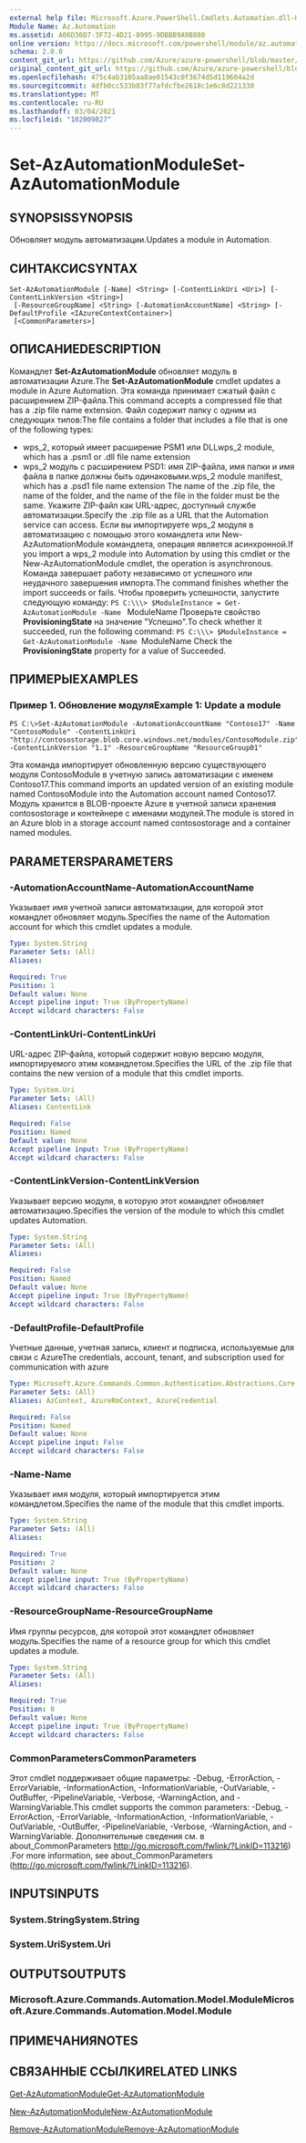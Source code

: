 ```yaml
---
external help file: Microsoft.Azure.PowerShell.Cmdlets.Automation.dll-Help.xml
Module Name: Az.Automation
ms.assetid: A06D36D7-3F72-4D21-8995-9DBBB9A9B880
online version: https://docs.microsoft.com/powershell/module/az.automation/set-azautomationmodule
schema: 2.0.0
content_git_url: https://github.com/Azure/azure-powershell/blob/master/src/Automation/Automation/help/Set-AzAutomationModule.md
original_content_git_url: https://github.com/Azure/azure-powershell/blob/master/src/Automation/Automation/help/Set-AzAutomationModule.md
ms.openlocfilehash: 475c4ab3105aa8ae01543c0f3674d5d119604a2d
ms.sourcegitcommit: 4dfb0cc533b83f77afdcfbe2618c1e6c8d221330
ms.translationtype: MT
ms.contentlocale: ru-RU
ms.lasthandoff: 03/04/2021
ms.locfileid: "102009827"
---
```

# <span data-ttu-id="ce56b-101">Set-AzAutomationModule</span><span class="sxs-lookup"><span data-stu-id="ce56b-101">Set-AzAutomationModule</span></span>

## <span data-ttu-id="ce56b-102">SYNOPSIS</span><span class="sxs-lookup"><span data-stu-id="ce56b-102">SYNOPSIS</span></span>
<span data-ttu-id="ce56b-103">Обновляет модуль автоматизации.</span><span class="sxs-lookup"><span data-stu-id="ce56b-103">Updates a module in Automation.</span></span>

## <span data-ttu-id="ce56b-104">СИНТАКСИС</span><span class="sxs-lookup"><span data-stu-id="ce56b-104">SYNTAX</span></span>

```
Set-AzAutomationModule [-Name] <String> [-ContentLinkUri <Uri>] [-ContentLinkVersion <String>]
 [-ResourceGroupName] <String> [-AutomationAccountName] <String> [-DefaultProfile <IAzureContextContainer>]
 [<CommonParameters>]
```

## <span data-ttu-id="ce56b-105">ОПИСАНИЕ</span><span class="sxs-lookup"><span data-stu-id="ce56b-105">DESCRIPTION</span></span>
<span data-ttu-id="ce56b-106">Командлет **Set-AzAutomationModule** обновляет модуль в автоматизации Azure.</span><span class="sxs-lookup"><span data-stu-id="ce56b-106">The **Set-AzAutomationModule** cmdlet updates a module in Azure Automation.</span></span>
<span data-ttu-id="ce56b-107">Эта команда принимает сжатый файл с расширением ZIP-файла.</span><span class="sxs-lookup"><span data-stu-id="ce56b-107">This command accepts a compressed file that has a .zip file name extension.</span></span>
<span data-ttu-id="ce56b-108">Файл содержит папку с одним из следующих типов:</span><span class="sxs-lookup"><span data-stu-id="ce56b-108">The file contains a folder that includes a file that is one of the following types:</span></span> 
- <span data-ttu-id="ce56b-109">wps_2, который имеет расширение PSM1 или DLL</span><span class="sxs-lookup"><span data-stu-id="ce56b-109">wps_2 module, which has a .psm1 or .dll file name extension</span></span> 
- <span data-ttu-id="ce56b-110">wps_2 модуль с расширением PSD1: имя ZIP-файла, имя папки и имя файла в папке должны быть одинаковыми.</span><span class="sxs-lookup"><span data-stu-id="ce56b-110">wps_2 module manifest, which has a .psd1 file name extension The name of the .zip file, the name of the folder, and the name of the file in the folder must be the same.</span></span>
<span data-ttu-id="ce56b-111">Укажите ZIP-файл как URL-адрес, доступный службе автоматизации.</span><span class="sxs-lookup"><span data-stu-id="ce56b-111">Specify the .zip file as a URL that the Automation service can access.</span></span>
<span data-ttu-id="ce56b-112">Если вы импортируете wps_2 модуля в автоматизацию с помощью этого командлета или New-AzAutomationModule командлета, операция является асинхронной.</span><span class="sxs-lookup"><span data-stu-id="ce56b-112">If you import a wps_2 module into Automation by using this cmdlet or the New-AzAutomationModule cmdlet, the operation is asynchronous.</span></span>
<span data-ttu-id="ce56b-113">Команда завершает работу независимо от успешного или неудачного завершения импорта.</span><span class="sxs-lookup"><span data-stu-id="ce56b-113">The command finishes whether the import succeeds or fails.</span></span>
<span data-ttu-id="ce56b-114">Чтобы проверить успешности, запустите следующую команду: `PS C:\\\> $ModuleInstance = Get-AzAutomationModule -Name ` ModuleName Проверьте свойство **ProvisioningState** на значение "Успешно".</span><span class="sxs-lookup"><span data-stu-id="ce56b-114">To check whether it succeeded, run the following command: `PS C:\\\> $ModuleInstance = Get-AzAutomationModule -Name `ModuleName Check the **ProvisioningState** property for a value of Succeeded.</span></span>

## <span data-ttu-id="ce56b-115">ПРИМЕРЫ</span><span class="sxs-lookup"><span data-stu-id="ce56b-115">EXAMPLES</span></span>

### <span data-ttu-id="ce56b-116">Пример 1. Обновление модуля</span><span class="sxs-lookup"><span data-stu-id="ce56b-116">Example 1: Update a module</span></span>
```
PS C:\>Set-AzAutomationModule -AutomationAccountName "Contoso17" -Name "ContosoModule" -ContentLinkUri "http://contosostorage.blob.core.windows.net/modules/ContosoModule.zip" -ContentLinkVersion "1.1" -ResourceGroupName "ResourceGroup01"
```

<span data-ttu-id="ce56b-117">Эта команда импортирует обновленную версию существующего модуля ContosoModule в учетную запись автоматизации с именем Contoso17.</span><span class="sxs-lookup"><span data-stu-id="ce56b-117">This command imports an updated version of an existing module named ContosoModule into the Automation account named Contoso17.</span></span>  <span data-ttu-id="ce56b-118">Модуль хранится в BLOB-проекте Azure в учетной записи хранения contosostorage и контейнере с именами модулей.</span><span class="sxs-lookup"><span data-stu-id="ce56b-118">The module is stored in an Azure blob in a storage account named contosostorage and a container named modules.</span></span>

## <span data-ttu-id="ce56b-119">PARAMETERS</span><span class="sxs-lookup"><span data-stu-id="ce56b-119">PARAMETERS</span></span>

### <span data-ttu-id="ce56b-120">-AutomationAccountName</span><span class="sxs-lookup"><span data-stu-id="ce56b-120">-AutomationAccountName</span></span>
<span data-ttu-id="ce56b-121">Указывает имя учетной записи автоматизации, для которой этот командлет обновляет модуль.</span><span class="sxs-lookup"><span data-stu-id="ce56b-121">Specifies the name of the Automation account for which this cmdlet updates a module.</span></span>

```yaml
Type: System.String
Parameter Sets: (All)
Aliases:

Required: True
Position: 1
Default value: None
Accept pipeline input: True (ByPropertyName)
Accept wildcard characters: False
```

### <span data-ttu-id="ce56b-122">-ContentLinkUri</span><span class="sxs-lookup"><span data-stu-id="ce56b-122">-ContentLinkUri</span></span>
<span data-ttu-id="ce56b-123">URL-адрес ZIP-файла, который содержит новую версию модуля, импортируемого этим командлетом.</span><span class="sxs-lookup"><span data-stu-id="ce56b-123">Specifies the URL of the .zip file that contains the new version of a module that this cmdlet imports.</span></span>

```yaml
Type: System.Uri
Parameter Sets: (All)
Aliases: ContentLink

Required: False
Position: Named
Default value: None
Accept pipeline input: True (ByPropertyName)
Accept wildcard characters: False
```

### <span data-ttu-id="ce56b-124">-ContentLinkVersion</span><span class="sxs-lookup"><span data-stu-id="ce56b-124">-ContentLinkVersion</span></span>
<span data-ttu-id="ce56b-125">Указывает версию модуля, в которую этот командлет обновляет автоматизацию.</span><span class="sxs-lookup"><span data-stu-id="ce56b-125">Specifies the version of the module to which this cmdlet updates Automation.</span></span>

```yaml
Type: System.String
Parameter Sets: (All)
Aliases:

Required: False
Position: Named
Default value: None
Accept pipeline input: True (ByPropertyName)
Accept wildcard characters: False
```

### <span data-ttu-id="ce56b-126">-DefaultProfile</span><span class="sxs-lookup"><span data-stu-id="ce56b-126">-DefaultProfile</span></span>
<span data-ttu-id="ce56b-127">Учетные данные, учетная запись, клиент и подписка, используемые для связи с Azure</span><span class="sxs-lookup"><span data-stu-id="ce56b-127">The credentials, account, tenant, and subscription used for communication with azure</span></span>

```yaml
Type: Microsoft.Azure.Commands.Common.Authentication.Abstractions.Core.IAzureContextContainer
Parameter Sets: (All)
Aliases: AzContext, AzureRmContext, AzureCredential

Required: False
Position: Named
Default value: None
Accept pipeline input: False
Accept wildcard characters: False
```

### <span data-ttu-id="ce56b-128">-Name</span><span class="sxs-lookup"><span data-stu-id="ce56b-128">-Name</span></span>
<span data-ttu-id="ce56b-129">Указывает имя модуля, который импортируется этим командлетом.</span><span class="sxs-lookup"><span data-stu-id="ce56b-129">Specifies the name of the module that this cmdlet imports.</span></span>

```yaml
Type: System.String
Parameter Sets: (All)
Aliases:

Required: True
Position: 2
Default value: None
Accept pipeline input: True (ByPropertyName)
Accept wildcard characters: False
```

### <span data-ttu-id="ce56b-130">-ResourceGroupName</span><span class="sxs-lookup"><span data-stu-id="ce56b-130">-ResourceGroupName</span></span>
<span data-ttu-id="ce56b-131">Имя группы ресурсов, для которой этот командлет обновляет модуль.</span><span class="sxs-lookup"><span data-stu-id="ce56b-131">Specifies the name of a resource group for which this cmdlet updates a module.</span></span>

```yaml
Type: System.String
Parameter Sets: (All)
Aliases:

Required: True
Position: 0
Default value: None
Accept pipeline input: True (ByPropertyName)
Accept wildcard characters: False
```

### <span data-ttu-id="ce56b-132">CommonParameters</span><span class="sxs-lookup"><span data-stu-id="ce56b-132">CommonParameters</span></span>
<span data-ttu-id="ce56b-133">Этот cmdlet поддерживает общие параметры: -Debug, -ErrorAction, -ErrorVariable, -InformationAction, -InformationVariable, -OutVariable, -OutBuffer, -PipelineVariable, -Verbose, -WarningAction, and -WarningVariable.</span><span class="sxs-lookup"><span data-stu-id="ce56b-133">This cmdlet supports the common parameters: -Debug, -ErrorAction, -ErrorVariable, -InformationAction, -InformationVariable, -OutVariable, -OutBuffer, -PipelineVariable, -Verbose, -WarningAction, and -WarningVariable.</span></span> <span data-ttu-id="ce56b-134">Дополнительные сведения см. в about_CommonParameters http://go.microsoft.com/fwlink/?LinkID=113216) .</span><span class="sxs-lookup"><span data-stu-id="ce56b-134">For more information, see about_CommonParameters (http://go.microsoft.com/fwlink/?LinkID=113216).</span></span>

## <span data-ttu-id="ce56b-135">INPUTS</span><span class="sxs-lookup"><span data-stu-id="ce56b-135">INPUTS</span></span>

### <span data-ttu-id="ce56b-136">System.String</span><span class="sxs-lookup"><span data-stu-id="ce56b-136">System.String</span></span>

### <span data-ttu-id="ce56b-137">System.Uri</span><span class="sxs-lookup"><span data-stu-id="ce56b-137">System.Uri</span></span>

## <span data-ttu-id="ce56b-138">OUTPUTS</span><span class="sxs-lookup"><span data-stu-id="ce56b-138">OUTPUTS</span></span>

### <span data-ttu-id="ce56b-139">Microsoft.Azure.Commands.Automation.Model.Module</span><span class="sxs-lookup"><span data-stu-id="ce56b-139">Microsoft.Azure.Commands.Automation.Model.Module</span></span>

## <span data-ttu-id="ce56b-140">ПРИМЕЧАНИЯ</span><span class="sxs-lookup"><span data-stu-id="ce56b-140">NOTES</span></span>

## <span data-ttu-id="ce56b-141">СВЯЗАННЫЕ ССЫЛКИ</span><span class="sxs-lookup"><span data-stu-id="ce56b-141">RELATED LINKS</span></span>

[<span data-ttu-id="ce56b-142">Get-AzAutomationModule</span><span class="sxs-lookup"><span data-stu-id="ce56b-142">Get-AzAutomationModule</span></span>](./Get-AzAutomationModule.md)

[<span data-ttu-id="ce56b-143">New-AzAutomationModule</span><span class="sxs-lookup"><span data-stu-id="ce56b-143">New-AzAutomationModule</span></span>](./New-AzAutomationModule.md)

[<span data-ttu-id="ce56b-144">Remove-AzAutomationModule</span><span class="sxs-lookup"><span data-stu-id="ce56b-144">Remove-AzAutomationModule</span></span>](./Remove-AzAutomationModule.md)


